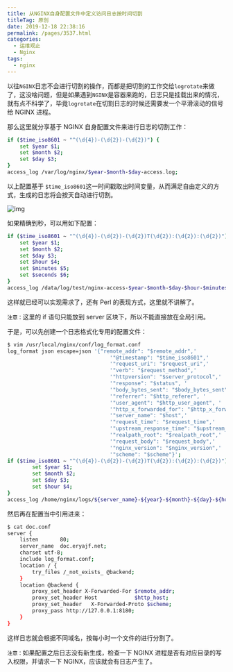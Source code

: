 ```yaml
---
title: 从NGINX自身配置文件中定义访问日志按时间切割
titleTag: 原创
date: 2019-12-18 22:38:16
permalink: /pages/3537.html
categories:
  - 运维观止
  - Nginx
tags:
  - nginx
---
```


以往`NGINX`日志不会进行切割的操作，而都是把切割的工作交给`logrotate`来做了，这没啥问题，但是如果遇到`NGINX`是容器来跑的，日志只是挂载出来的情况，就有点不科学了，毕竟`logrotate`在切割日志的时候还需要发一个平滑滚动的信号给 NGINX 进程。



那么这里就分享基于 NGINX 自身配置文件来进行日志的切割工作：



```sh
if ($time_iso8601 ~ "^(\d{4})-(\d{2})-(\d{2})") {
    set $year $1;
    set $month $2;
    set $day $3;
}
access_log /var/log/nginx/$year-$month-$day-access.log;
```



以上配置基于 `$time_iso8601`这一时间戳取出时间变量，从而满足自由定义的方式，生成的日志将会按天自动进行切割。





![img](http://t.eryajf.net/imgs/2021/09/0ae7bf7cb48f908a.jpg)





如果精确到秒，可以用如下配置：



```sh
if ($time_iso8601 ~ "^(\d{4})-(\d{2})-(\d{2})T(\d{2}):(\d{2}):(\d{2})") {
    set $year $1;
    set $month $2;
    set $day $3;
    set $hour $4;
    set $minutes $5;
    set $seconds $6;
}
access_log /data/log/test/nginx-access-$year-$month-$day-$hour-$minutes-$seconds.log json;
```



这样就已经可以实现需求了，还有 Perl 的表现方式，这里就不讲解了。



`注意：`这里的 if 语句只能放到 server 区块下，所以不能直接放在全局引用。



于是，可以先创建一个日志格式化专用的配置文件：



```sh
$ vim /usr/local/nginx/conf/log_format.conf
log_format json escape=json '{"remote_addr": "$remote_addr",'
                                 '"@timestamp": "$time_iso8601",'
                                 '"request_uri": "$request_uri",'
                                 '"verb": "$request_method",'
                                 '"httpversion": "$server_protocol",'
                                 '"response": "$status", '
                                 '"body_bytes_sent": "$body_bytes_sent", '
                                 '"referrer": "$http_referer", '
                                 '"user_agent": "$http_user_agent", '
                                 '"http_x_forwarded_for": "$http_x_forwarded_for", '
                                 '"server_name": "$host",'
                                 '"request_time": "$request_time",'
                                 '"upstream_response_time": "$upstream_response_time",'
                                 '"realpath_root": "$realpath_root",'
                                 '"request_body": "$request_body",'
                                 '"nginx_version": "$nginx_version",'
                                 '"scheme": "$scheme"}';
if ($time_iso8601 ~ "^(\d{4})-(\d{2})-(\d{2})T(\d{2}):(\d{2}):(\d{2})") {
        set $year $1;
        set $month $2;
        set $day $3;
        set $hour $4;
}
access_log /home/nginx/logs/${server_name}-${year}-${month}-${day}-${hour}_access.log json;
```



然后再在配置当中引用进来：



```sh
$ cat doc.conf
server {
    listen       80;
    server_name  doc.eryajf.net;
    charset utf-8;
    include log_format.conf;
    location / {
        try_files /_not_exists_ @backend;
    }
    location @backend {
        proxy_set_header X-Forwarded-For $remote_addr;
        proxy_set_header Host            $http_host;
        proxy_set_header   X-Forwarded-Proto $scheme;
        proxy_pass http://127.0.0.1:8180;
    }
}
```



这样日志就会根据不同域名，按每小时一个文件的进行分割了。



`注意：`如果配置之后日志没有新生成，检查一下 NGINX 进程是否有对应目录的写入权限，并请求一下 NGINX，应该就会有日志产生了。
